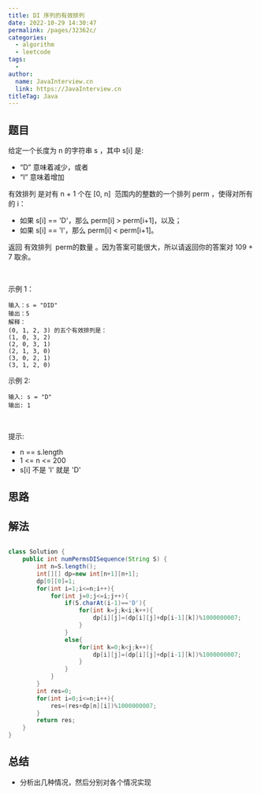 ```yaml
---
title: DI 序列的有效排列
date: 2022-10-29 14:30:47
permalink: /pages/32362c/
categories:
  - algorithm
  - leetcode
tags:
  - 
author: 
  name: JavaInterview.cn
  link: https://JavaInterview.cn
titleTag: Java
---
```



## 题目

给定一个长度为 n 的字符串 s ，其中 s[i] 是:

- “D” 意味着减少，或者
- “I” 意味着增加

有效排列 是对有 n + 1 个在 [0, n]  范围内的整数的一个排列 perm ，使得对所有的 i：

- 如果 s[i] == 'D'，那么 perm[i] > perm[i+1]，以及；
- 如果 s[i] == 'I'，那么 perm[i] < perm[i+1]。

返回 有效排列  perm的数量 。因为答案可能很大，所以请返回你的答案对 109 + 7 取余。

 

示例 1：

    输入：s = "DID"
    输出：5
    解释：
    (0, 1, 2, 3) 的五个有效排列是：
    (1, 0, 3, 2)
    (2, 0, 3, 1)
    (2, 1, 3, 0)
    (3, 0, 2, 1)
    (3, 1, 2, 0)
示例 2:

    输入: s = "D"
    输出: 1
 

提示:

- n == s.length
- 1 <= n <= 200
- s[i] 不是 'I' 就是 'D'

## 思路



## 解法
```java

class Solution {
    public int numPermsDISequence(String S) {
        int n=S.length();
        int[][] dp=new int[n+1][n+1];
        dp[0][0]=1;
        for(int i=1;i<=n;i++){
            for(int j=0;j<=i;j++){
                if(S.charAt(i-1)=='D'){
                    for(int k=j;k<i;k++){
                        dp[i][j]=(dp[i][j]+dp[i-1][k])%1000000007;
                    }
                }
                else{
                    for(int k=0;k<j;k++){
                        dp[i][j]=(dp[i][j]+dp[i-1][k])%1000000007;
                    }
                }
            }
        }
        int res=0;
        for(int i=0;i<=n;i++){
            res=(res+dp[n][i])%1000000007;
        }
        return res;
    }
}
```

## 总结

- 分析出几种情况，然后分别对各个情况实现 
